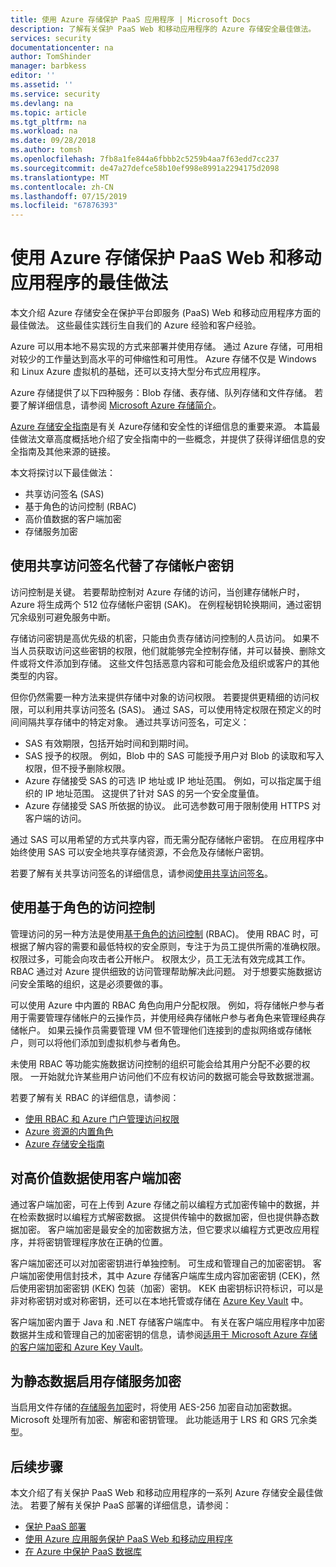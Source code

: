 ```yaml
---
title: 使用 Azure 存储保护 PaaS 应用程序 | Microsoft Docs
description: 了解有关保护 PaaS Web 和移动应用程序的 Azure 存储安全最佳做法。
services: security
documentationcenter: na
author: TomShinder
manager: barbkess
editor: ''
ms.assetid: ''
ms.service: security
ms.devlang: na
ms.topic: article
ms.tgt_pltfrm: na
ms.workload: na
ms.date: 09/28/2018
ms.author: tomsh
ms.openlocfilehash: 7fb8a1fe844a6fbbb2c5259b4aa7f63edd7cc237
ms.sourcegitcommit: de47a27defce58b10ef998e8991a2294175d2098
ms.translationtype: MT
ms.contentlocale: zh-CN
ms.lasthandoff: 07/15/2019
ms.locfileid: "67876393"
---
```

# <a name="best-practices-for-securing-paas-web-and-mobile-applications-using-azure-storage"></a>使用 Azure 存储保护 PaaS Web 和移动应用程序的最佳做法
本文介绍 Azure 存储安全在保护平台即服务 (PaaS) Web 和移动应用程序方面的最佳做法。 这些最佳实践衍生自我们的 Azure 经验和客户经验。

Azure 可以用本地不易实现的方式来部署并使用存储。 通过 Azure 存储，可用相对较少的工作量达到高水平的可伸缩性和可用性。 Azure 存储不仅是 Windows 和 Linux Azure 虚拟机的基础，还可以支持大型分布式应用程序。

Azure 存储提供了以下四种服务：Blob 存储、表存储、队列存储和文件存储。 若要了解详细信息，请参阅 [Microsoft Azure 存储简介](../storage/storage-introduction.md)。

[Azure 存储安全指南](../storage/common/storage-security-guide.md)是有关 Azure存储和安全性的详细信息的重要来源。 本篇最佳做法文章高度概括地介绍了安全指南中的一些概念，并提供了获得详细信息的安全指南及其他来源的链接。

本文将探讨以下最佳做法：

- 共享访问签名 (SAS)
- 基于角色的访问控制 (RBAC)
- 高价值数据的客户端加密
- 存储服务加密


## <a name="use-a-shared-access-signature-instead-of-a-storage-account-key"></a>使用共享访问签名代替了存储帐户密钥
访问控制是关键。 若要帮助控制对 Azure 存储的访问，当创建存储帐户时，Azure 将生成两个 512 位存储帐户密钥 (SAK)。 在例程秘钥轮换期间，通过密钥冗余级别可避免服务中断。 

存储访问密钥是高优先级的机密，只能由负责存储访问控制的人员访问。 如果不当人员获取访问这些密钥的权限，他们就能够完全控制存储，并可以替换、删除文件或将文件添加到存储。 这些文件包括恶意内容和可能会危及组织或客户的其他类型的内容。

但你仍然需要一种方法来提供存储中对象的访问权限。 若要提供更精细的访问权限，可以利用共享访问签名 (SAS)。 通过 SAS，可以使用特定权限在预定义的时间间隔共享存储中的特定对象。 通过共享访问签名，可定义：

- SAS 有效期限，包括开始时间和到期时间。
- SAS 授予的权限。 例如，Blob 中的 SAS 可能授予用户对 Blob 的读取和写入权限，但不授予删除权限。
- Azure 存储接受 SAS 的可选 IP 地址或 IP 地址范围。 例如，可以指定属于组织的 IP 地址范围。 这提供了针对 SAS 的另一个安全度量值。
- Azure 存储接受 SAS 所依据的协议。 此可选参数可用于限制使用 HTTPS 对客户端的访问。

通过 SAS 可以用希望的方式共享内容，而无需分配存储帐户密钥。 在应用程序中始终使用 SAS 可以安全地共享存储资源，不会危及存储帐户密钥。

若要了解有关共享访问签名的详细信息，请参阅[使用共享访问签名](../storage/common/storage-dotnet-shared-access-signature-part-1.md)。 

## <a name="use-role-based-access-control"></a>使用基于角色的访问控制
管理访问的另一种方法是使用[基于角色的访问控制](../role-based-access-control/overview.md) (RBAC)。 使用 RBAC 时，可根据了解内容的需要和最低特权的安全原则，专注于为员工提供所需的准确权限。 权限过多，可能会向攻击者公开帐户。 权限太少，员工无法有效完成其工作。 RBAC 通过对 Azure 提供细致的访问管理帮助解决此问题。 对于想要实施数据访问安全策略的组织，这是必须要做的事。

可以使用 Azure 中内置的 RBAC 角色向用户分配权限。 例如，将存储帐户参与者用于需要管理存储帐户的云操作员，并使用经典存储帐户参与者角色来管理经典存储帐户。 如果云操作员需要管理 VM 但不管理他们连接到的虚拟网络或存储帐户，则可以将他们添加到虚拟机参与者角色。

未使用 RBAC 等功能实施数据访问控制的组织可能会给其用户分配不必要的权限。 一开始就允许某些用户访问他们不应有权访问的数据可能会导致数据泄漏。

若要了解有关 RBAC 的详细信息，请参阅：

- [使用 RBAC 和 Azure 门户管理访问权限](../role-based-access-control/role-assignments-portal.md)
- [Azure 资源的内置角色](../role-based-access-control/built-in-roles.md)
- [Azure 存储安全指南](../storage/common/storage-security-guide.md) 

## <a name="use-client-side-encryption-for-high-value-data"></a>对高价值数据使用客户端加密
通过客户端加密，可在上传到 Azure 存储之前以编程方式加密传输中的数据，并在检索数据时以编程方式解密数据。 这提供传输中的数据加密，但也提供静态数据加密。 客户端加密是最安全的加密数据方法，但它要求以编程方式更改应用程序，并将密钥管理程序放在正确的位置。

客户端加密还可以对加密密钥进行单独控制。 可生成和管理自己的加密密钥。 客户端加密使用信封技术，其中 Azure 存储客户端库生成内容加密密钥 (CEK)，然后使用密钥加密密钥 (KEK) 包装（加密）密钥。 KEK 由密钥标识符标识，可以是非对称密钥对或对称密钥，还可以在本地托管或存储在 [Azure Key Vault](../key-vault/key-vault-whatis.md) 中。

客户端加密内置于 Java 和 .NET 存储客户端库中。 有关在客户端应用程序中加密数据并生成和管理自己的加密密钥的信息，请参阅[适用于 Microsoft Azure 存储的客户端加密和 Azure Key Vault](../storage/storage-client-side-encryption.md)。

## <a name="enable-storage-service-encryption-for-data-at-rest"></a>为静态数据启用存储服务加密
当启用文件存储的[存储服务加密](../storage/storage-service-encryption.md)时，将使用 AES-256 加密自动加密数据。 Microsoft 处理所有加密、解密和密钥管理。 此功能适用于 LRS 和 GRS 冗余类型。

## <a name="next-steps"></a>后续步骤

本文介绍了有关保护 PaaS Web 和移动应用程序的一系列 Azure 存储安全最佳做法。 若要了解有关保护 PaaS 部署的详细信息，请参阅：

- [保护 PaaS 部署](security-paas-deployments.md)
- [使用 Azure 应用服务保护 PaaS Web 和移动应用程序](security-paas-applications-using-app-services.md)
- [在 Azure 中保护 PaaS 数据库](security-paas-applications-using-sql.md)
